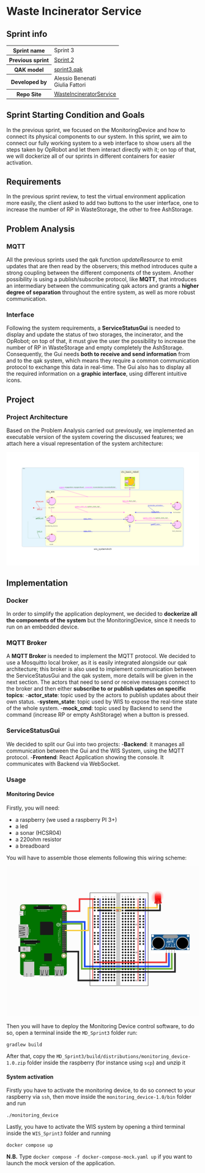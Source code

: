 <link rel="stylesheet" type="text/css" href="resources/css/custom.css" />

# Waste Incinerator Service

## Sprint info

<table>
<tr><th>Sprint name</th><td>Sprint 3</td></tr>
<tr><th>Previous sprint</th><td><a href="/WIS_Sprint2">Sprint 2</a></td></tr>
<tr><th>QAK model</th><td><a href="../src/sprint3.qak">sprint3.qak</a></td></tr>
<tr><th>Developed by</th><td>Alessio Benenati<br/>Giulia Fattori</td></tr>
<tr><th>Repo Site</th><td><a href="https://github.com/b3nny01/WasteIncineratorService">WasteIncineratorService</td><tr>
</table>

## Sprint Starting Condition and Goals

In the previous sprint, we focused on the MonitoringDevice and how to connect its physical components to our system. In this sprint, we aim to connect our fully working system to a web interface to show users all the steps taken by OpRobot and let them interact directly with it; on top of that, we will dockerize all of our sprints in different containers for easier activation.

## Requirements

In the previous sprint review, to test the virtual environment application more easily, the client asked to add two buttons to the user interface, one to increase the number of RP in WasteStorage, the other to free AshStorage.

## Problem Analysis

### MQTT

All the previous sprints used the qak function _updateResource_ to emit updates that are then read by the observers; this method introduces quite a strong coupling between the different components of the system.
Another possibility is using a publish/subscribe protocol, like **MQTT**, that introduces an intermediary between the communicating qak actors and grants a **higher degree of separation** throughout the entire system, as well as more robust communication. 

### Interface

Following the system requirements, a **ServiceStatusGui** is needed to display and update the status of two storages, the incinerator, and the OpRobot; on top of that, it must give the user the possibility to increase the number of RP in WasteStorage and empty completely the AshStorage. 
Consequently, the Gui needs **both to receive and send information** from and to the qak system, which means they require a common communication protocol to exchange this data in real-time. The Gui also has to display all the required information on a **graphic interface**, using different intuitive icons.

## Project

### Project Architecture

Based on the Problem Analysis carried out previously, we implemented an executable version of the system covering the discussed features; we attach here a visual representation of the system architecture:

<img src="resources/imgs/wis_systemarch.png" width="1100px"/>

## Implementation

### Docker
In order to simplify the application deployment, we decided to **dockerize all the components of the system** but the MonitoringDevice, since it needs to run on an embedded device.

### MQTT Broker

A **MQTT Broker** is needed to implement the MQTT protocol. We decided to use a Mosquitto local broker, as it is easily integrated alongside our qak architecture; this broker is also used to implement communication between the ServiceStatusGui and the qak system, more details will be given in the next section.
The actors that need to send or receive messages connect to the broker and then either **subscribe to or publish updates on specific topics**:
-**actor_state**: topic used by the actors to publish updates about their own status.
-**system_state**: topic used by WIS to expose the real-time state of the whole system.
-**mock_cmd**: topic used by Backend to send the command (increase RP or empty AshStorage) when a button is pressed.

### ServiceStatusGui

We decided to split our Gui into two projects:
-**Backend**: it manages all communication between the Gui and the WIS System, using the MQTT protocol.
-**Frontend**: React Application showing the console. It communicates with Backend via WebSocket.


### Usage

#### Monitoring Device
Firstly, you will need:
* a raspberry (we used a raspberry PI 3+)
* a led
* a sonar (HCSR04)
* a 220ohm resistor
* a breadboard

You will have to assemble those elements following this wiring scheme:

<img src="resources/imgs/rasp_scheme.jpeg">

Then you will have to deploy the Monitoring Device control software, to do so, open a terminal inside the `MD_Sprint3` folder run:

```
gradlew build
```

After that, copy the `MD_Sprint3/build/distributions/monitoring_device-1.0.zip` folder inside the raspberry (for instance using `scp`) and unzip it

#### System activation
Firstly you have to activate the monitoring device, to do so connect to your raspberry via `ssh`, then move inside the `monitoring_device-1.0/bin` folder and run
```
./monitoring_device
```

Lastly, you have to activate the WIS system by opening a third terminal inside the `WIS_Sprint3` folder and running

```
docker compose up
```
**N.B.** Type `docker compose -f docker-compose-mock.yaml up` if you want to launch the mock version of the application.
